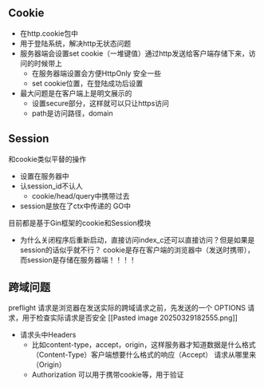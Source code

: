 



## Cookie
- 在http.cookie包中
- 用于登陆系统，解决http无状态问题
- 服务器端会设置set cookie（一堆键值）通过http发送给客户端存储下来，访问的时候带上
	- 在服务器端设置会方便HttpOnly 安全一些
	- set cookie位置，在登陆成功后设置
- 最大问题是在客户端上是明文展示的
	- 设置secure部分，这样就可以只让https访问
	- path是访问路径，domain

## Session
和cookie类似平替的操作
- 设置在服务器中
- 认session_id不认人
	- cookie/head/query中携带过去
- session是放在了ctx中传递的 GO中

目前都是基于Gin框架的cookie和Session模块
- 为什么关闭程序后重新启动，直接访问index_c还可以直接访问？但是如果是session的话似乎就不行？
	cookie是存在客户端的浏览器中（发送时携带），而session是存储在服务器端！！！！


## 跨域问题
preflight 请求是浏览器在发送实际的跨域请求之前，先发送的一个 OPTIONS 请求，用于检查实际请求是否安全
[[Pasted image 20250329182555.png]]

- 请求头中Headers
	- 比如content-type，accept，origin，这样服务器才知道数据是什么格式（Content-Type）客户端想要什么格式的响应（Accept） 请求从哪里来（Origin）
	- Authorization 可以用于携带cookie等，用于验证






